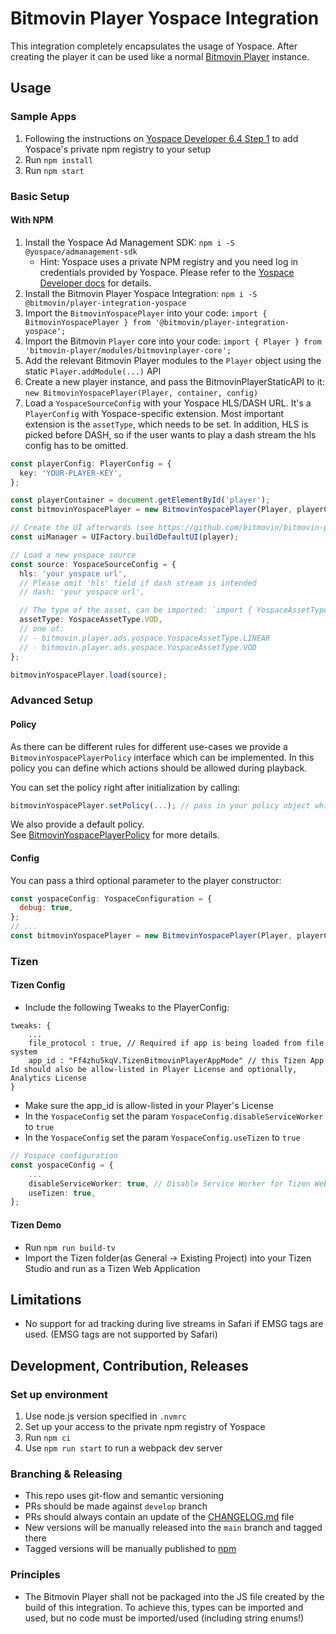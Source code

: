 # Bitmovin Player Yospace Integration

This integration completely encapsulates the usage of Yospace. After creating the player it can be used like a normal [Bitmovin Player](https://bitmovin.com/docs/player) instance.

## Usage

### Sample Apps

1. Following the instructions on [Yospace Developer 6.4 Step 1](https://developer.yospace.com/sdk-documentation/javascript/userguide/latest/en/downloads.html#running-a-sample-app) to add Yospace's private npm registry to your setup
2. Run `npm install`
3. Run `npm start`

### Basic Setup

#### With NPM

1. Install the Yospace Ad Management SDK: `npm i -S @yospace/admanagement-sdk`
   - Hint: Yospace uses a private NPM registry and you need log in credentials provided by Yospace. Please refer to the [Yospace Developer docs](https://developer.yospace.com/sdk-documentation/javascript/userguide/latest/en/downloads.html#running-a-sample-app) for details.
2. Install the Bitmovin Player Yospace Integration: `npm i -S @bitmovin/player-integration-yospace`
3. Import the `BitmovinYospacePlayer` into your code: `import { BitmovinYospacePlayer } from '@bitmovin/player-integration-yospace';`
4. Import the Bitmovin `Player` core into your code: `import { Player } from 'bitmovin-player/modules/bitmovinplayer-core';`
5. Add the relevant Bitmovin Player modules to the `Player` object using the static `Player.addModule(...)` API
6. Create a new player instance, and pass the BitmovinPlayerStaticAPI to it: `new BitmovinYospacePlayer(Player, container, config)`
7. Load a `YospaceSourceConfig` with your Yospace HLS/DASH URL. It's a `PlayerConfig` with Yospace-specific extension. Most important extension is the `assetType`, which needs to be set. In addition, HLS is picked before DASH, so if the user wants to play a dash stream the hls config has to be omitted.

```ts
const playerConfig: PlayerConfig = {
  key: 'YOUR-PLAYER-KEY',
};

const playerContainer = document.getElementById('player');
const bitmovinYospacePlayer = new BitmovinYospacePlayer(Player, playerContainer, playerConfig);

// Create the UI afterwards (see https://github.com/bitmovin/bitmovin-player-ui for details)
const uiManager = UIFactory.buildDefaultUI(player);

// Load a new yospace source
const source: YospaceSourceConfig = {
  hls: 'your yospace url',
  // Please omit 'hls' field if dash stream is intended
  // dash: 'your yospace url',

  // The type of the asset, can be imported: `import { YospaceAssetType } from '@bitmovin/player-integration-yospace';`
  assetType: YospaceAssetType.VOD,
  // one of:
  // - bitmovin.player.ads.yospace.YospaceAssetType.LINEAR
  // - bitmovin.player.ads.yospace.YospaceAssetType.VOD
};

bitmovinYospacePlayer.load(source);
```

### Advanced Setup

#### Policy

As there can be different rules for different use-cases we provide a `BitmovinYospacePlayerPolicy` interface which can be implemented.
In this policy you can define which actions should be allowed during playback.

You can set the policy right after initialization by calling:

```js
bitmovinYospacePlayer.setPolicy(...); // pass in your policy object which implements BitmovinYospacePlayerPolicy
```

We also provide a default policy.  
See [BitmovinYospacePlayerPolicy](./src/ts/BitmovinYospacePlayerPolicy.ts) for more details.

#### Config

You can pass a third optional parameter to the player constructor:

```js
const yospaceConfig: YospaceConfiguration = {
  debug: true,
};
// ...
const bitmovinYospacePlayer = new BitmovinYospacePlayer(Player, playerContainer, conf, yospaceConfig);
```

### Tizen

#### Tizen Config

- Include the following Tweaks to the PlayerConfig:

```
tweaks: {
    ...
    file_protocol : true, // Required if app is being loaded from file system
    app_id : "Ff4zhu5kqV.TizenBitmovinPlayerAppMode" // this Tizen App Id should also be allow-listed in Player License and optionally, Analytics License
}
```

- Make sure the app_id is allow-listed in your Player's License
- In the `YospaceConfig` set the param `YospaceConfig.disableServiceWorker` to `true`
- In the `YospaceConfig` set the param `YospaceConfig.useTizen` to `true`

```ts
// Yospace configuration
const yospaceConfig = {
    ...
    disableServiceWorker: true, // Disable Service Worker for Tizen Web App use
    useTizen: true,
};
```

#### Tizen Demo

- Run `npm run build-tv`
- Import the Tizen folder(as General -> Existing Project) into your Tizen Studio and run as a Tizen Web Application

## Limitations

- No support for ad tracking during live streams in Safari if EMSG tags are used. (EMSG tags are not supported by Safari)

## Development, Contribution, Releases

### Set up environment

1. Use node.js version specified in `.nvmrc`
2. Set up your access to the private npm registry of Yospace
3. Run `npm ci`
4. Use `npm run start` to run a webpack dev server

### Branching & Releasing

- This repo uses git-flow and semantic versioning
- PRs should be made against `develop` branch
- PRs should always contain an update of the [CHANGELOG.md](CHANGELOG.md) file
- New versions will be manually released into the `main` branch and tagged there
- Tagged versions will be manually published to [npm](https://www.npmjs.com/package/@bitmovin/player-integration-yospace)

### Principles

- The Bitmovin Player shall not be packaged into the JS file created by the build of this integration. To achieve this, types can be imported and used, but no code must be imported/used (including string enums!)
